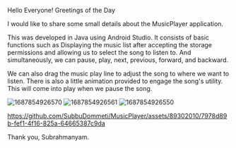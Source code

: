 Hello Everyone! Greetings of the Day

I would like to share some small details about the MusicPlayer application.

This was developed in Java using Android Studio. It consists of basic functions such as Displaying the music list after accepting the storage permissions and allowing us to select the song to listen to. And simultaneously, we can pause, play, next, previous, forward, and backward.

We can also drag the music play line to adjust the song to where we want to listen. There is also a little animation provided to engage the song's utility. This will come into play when we pause the song.

![1687854926570](https://github.com/SubbuDommeti/MusicPlayer/assets/89302010/7340db1d-68ac-41d2-bd0f-39d32cfc9788)
![1687854926561](https://github.com/SubbuDommeti/MusicPlayer/assets/89302010/68251f9e-9897-4da6-b809-18504cac0308)
![1687854926550](https://github.com/SubbuDommeti/MusicPlayer/assets/89302010/702bd3cb-1fc5-4a29-9f40-d2a89f6dac95)

https://github.com/SubbuDommeti/MusicPlayer/assets/89302010/7978d89b-fef1-4f16-825a-64665387c9da


Thank you,
Subrahmanyam.






